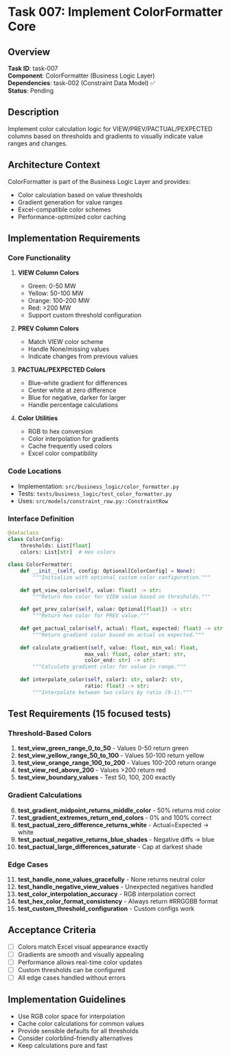 # Task 007: Implement ColorFormatter Core

## Overview
**Task ID**: task-007  
**Component**: ColorFormatter (Business Logic Layer)  
**Dependencies**: task-002 (Constraint Data Model) ✅  
**Status**: Pending  

## Description
Implement color calculation logic for VIEW/PREV/PACTUAL/PEXPECTED columns based on thresholds and gradients to visually indicate value ranges and changes.

## Architecture Context
ColorFormatter is part of the Business Logic Layer and provides:
- Color calculation based on value thresholds
- Gradient generation for value ranges
- Excel-compatible color schemes
- Performance-optimized color caching

## Implementation Requirements

### Core Functionality
1. **VIEW Column Colors**
   - Green: 0-50 MW
   - Yellow: 50-100 MW
   - Orange: 100-200 MW
   - Red: >200 MW
   - Support custom threshold configuration

2. **PREV Column Colors**
   - Match VIEW color scheme
   - Handle None/missing values
   - Indicate changes from previous values

3. **PACTUAL/PEXPECTED Colors**
   - Blue-white gradient for differences
   - Center white at zero difference
   - Blue for negative, darker for larger
   - Handle percentage calculations

4. **Color Utilities**
   - RGB to hex conversion
   - Color interpolation for gradients
   - Cache frequently used colors
   - Excel color compatibility

### Code Locations
- Implementation: `src/business_logic/color_formatter.py`
- Tests: `tests/business_logic/test_color_formatter.py`
- Uses: `src/models/constraint_row.py::ConstraintRow`

### Interface Definition
```python
@dataclass
class ColorConfig:
    thresholds: List[float]
    colors: List[str]  # Hex colors
    
class ColorFormatter:
    def __init__(self, config: Optional[ColorConfig] = None):
        """Initialize with optional custom color configuration."""
        
    def get_view_color(self, value: float) -> str:
        """Return hex color for VIEW value based on thresholds."""
        
    def get_prev_color(self, value: Optional[float]) -> str:
        """Return hex color for PREV value."""
        
    def get_pactual_color(self, actual: float, expected: float) -> str:
        """Return gradient color based on actual vs expected."""
        
    def calculate_gradient(self, value: float, min_val: float, 
                         max_val: float, color_start: str, 
                         color_end: str) -> str:
        """Calculate gradient color for value in range."""
        
    def interpolate_color(self, color1: str, color2: str, 
                         ratio: float) -> str:
        """Interpolate between two colors by ratio (0-1)."""
```

## Test Requirements (15 focused tests)

### Threshold-Based Colors
1. **test_view_green_range_0_to_50** - Values 0-50 return green
2. **test_view_yellow_range_50_to_100** - Values 50-100 return yellow
3. **test_view_orange_range_100_to_200** - Values 100-200 return orange
4. **test_view_red_above_200** - Values >200 return red
5. **test_view_boundary_values** - Test 50, 100, 200 exactly

### Gradient Calculations
6. **test_gradient_midpoint_returns_middle_color** - 50% returns mid color
7. **test_gradient_extremes_return_end_colors** - 0% and 100% correct
8. **test_pactual_zero_difference_returns_white** - Actual=Expected → white
9. **test_pactual_negative_returns_blue_shades** - Negative diffs → blue
10. **test_pactual_large_differences_saturate** - Cap at darkest shade

### Edge Cases
11. **test_handle_none_values_gracefully** - None returns neutral color
12. **test_handle_negative_view_values** - Unexpected negatives handled
13. **test_color_interpolation_accuracy** - RGB interpolation correct
14. **test_hex_color_format_consistency** - Always return #RRGGBB format
15. **test_custom_threshold_configuration** - Custom configs work

## Acceptance Criteria
- [ ] Colors match Excel visual appearance exactly
- [ ] Gradients are smooth and visually appealing
- [ ] Performance allows real-time color updates
- [ ] Custom thresholds can be configured
- [ ] All edge cases handled without errors

## Implementation Guidelines
- Use RGB color space for interpolation
- Cache color calculations for common values
- Provide sensible defaults for all thresholds
- Consider colorblind-friendly alternatives
- Keep calculations pure and fast
